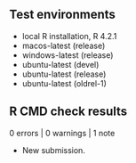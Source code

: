 ## Test environments
* local R installation, R 4.2.1
* macos-latest (release)
* windows-latest (release)
* ubuntu-latest (devel)
* ubuntu-latest (release)
* ubuntu-latest (oldrel-1)


## R CMD check results

0 errors | 0 warnings | 1 note

* New submission.
